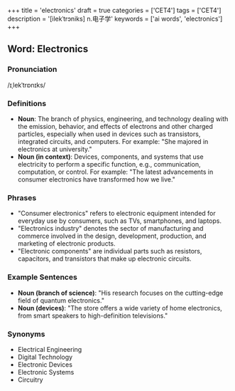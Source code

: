 +++
title = 'electronics'
draft = true
categories = ['CET4']
tags = ['CET4']
description = '[ilekˈtrɔniks] n.电子学'
keywords = ['ai words', 'electronics']
+++

## Word: Electronics

### Pronunciation
/ɪˌlekˈtrɒnɪks/

### Definitions
- **Noun**: The branch of physics, engineering, and technology dealing with the emission, behavior, and effects of electrons and other charged particles, especially when used in devices such as transistors, integrated circuits, and computers. For example: "She majored in electronics at university."
- **Noun (in context)**: Devices, components, and systems that use electricity to perform a specific function, e.g., communication, computation, or control. For example: "The latest advancements in consumer electronics have transformed how we live."

### Phrases
- "Consumer electronics" refers to electronic equipment intended for everyday use by consumers, such as TVs, smartphones, and laptops.
- "Electronics industry" denotes the sector of manufacturing and commerce involved in the design, development, production, and marketing of electronic products.
- "Electronic components" are individual parts such as resistors, capacitors, and transistors that make up electronic circuits.

### Example Sentences
- **Noun (branch of science)**: "His research focuses on the cutting-edge field of quantum electronics."
- **Noun (devices)**: "The store offers a wide variety of home electronics, from smart speakers to high-definition televisions."

### Synonyms
- Electrical Engineering
- Digital Technology
- Electronic Devices
- Electronic Systems
- Circuitry
